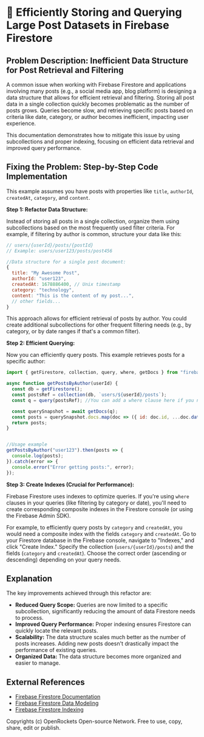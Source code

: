 # 🐞 Efficiently Storing and Querying Large Post Datasets in Firebase Firestore


## Problem Description:  Inefficient Data Structure for Post Retrieval and Filtering

A common issue when working with Firebase Firestore and applications involving many posts (e.g., a social media app, blog platform) is designing a data structure that allows for efficient retrieval and filtering.  Storing all post data in a single collection quickly becomes problematic as the number of posts grows.  Queries become slow, and retrieving specific posts based on criteria like date, category, or author becomes inefficient, impacting user experience.

This documentation demonstrates how to mitigate this issue by using subcollections and proper indexing, focusing on efficient data retrieval and improved query performance.


## Fixing the Problem: Step-by-Step Code Implementation

This example assumes you have posts with properties like `title`, `authorId`, `createdAt`, `category`, and `content`.

**Step 1:  Refactor Data Structure:**

Instead of storing all posts in a single collection, organize them using subcollections based on the most frequently used filter criteria.  For example, if filtering by author is common, structure your data like this:


```javascript
// users/{userId}/posts/{postId}
// Example: users/user123/posts/post456

//Data structure for a single post document:
{
  title: "My Awesome Post",
  authorId: "user123",
  createdAt: 1678886400, // Unix timestamp
  category: "technology",
  content: "This is the content of my post...",
  // other fields...
}
```

This approach allows for efficient retrieval of posts by author.  You could create additional subcollections for other frequent filtering needs (e.g., by category, or by date ranges if that's a common filter).


**Step 2:  Efficient Querying:**

Now you can efficiently query posts. This example retrieves posts for a specific author:


```javascript
import { getFirestore, collection, query, where, getDocs } from "firebase/firestore";

async function getPostsByAuthor(userId) {
  const db = getFirestore();
  const postsRef = collection(db, `users/${userId}/posts`);
  const q = query(postsRef); //You can add a where clause here if you need to filter further

  const querySnapshot = await getDocs(q);
  const posts = querySnapshot.docs.map(doc => ({ id: doc.id, ...doc.data() }));
  return posts;
}


//Usage example
getPostsByAuthor("user123").then(posts => {
  console.log(posts);
}).catch(error => {
  console.error("Error getting posts:", error);
});
```

**Step 3:  Create Indexes (Crucial for Performance):**

Firebase Firestore uses indexes to optimize queries.  If you're using `where` clauses in your queries (like filtering by category or date), you'll need to create corresponding composite indexes in the Firestore console (or using the Firebase Admin SDK).

For example, to efficiently query posts by `category` and `createdAt`, you would need a composite index with the fields `category` and `createdAt`.  Go to your Firestore database in the Firebase console, navigate to "Indexes," and click "Create Index."  Specify the collection (`users/{userId}/posts`) and the fields (`category` and `createdAt`). Choose the correct order (ascending or descending) depending on your query needs.


## Explanation

The key improvements achieved through this refactor are:

* **Reduced Query Scope:** Queries are now limited to a specific subcollection, significantly reducing the amount of data Firestore needs to process.
* **Improved Query Performance:**  Proper indexing ensures Firestore can quickly locate the relevant posts.
* **Scalability:** The data structure scales much better as the number of posts increases.  Adding new posts doesn't drastically impact the performance of existing queries.
* **Organized Data:** The data structure becomes more organized and easier to manage.


## External References

* [Firebase Firestore Documentation](https://firebase.google.com/docs/firestore)
* [Firebase Firestore Data Modeling](https://firebase.google.com/docs/firestore/data-modeling)
* [Firebase Firestore Indexing](https://firebase.google.com/docs/firestore/query-data/indexing)


Copyrights (c) OpenRockets Open-source Network. Free to use, copy, share, edit or publish.

